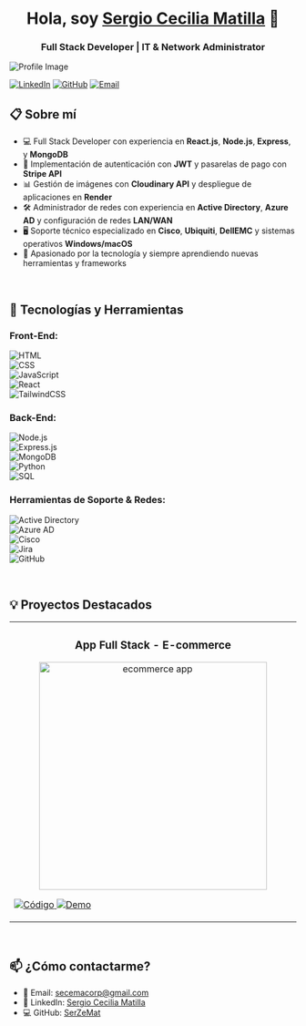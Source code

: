 <div align="center">
  <h1 align="center">Hola, soy <a href="#">Sergio Cecilia Matilla</a> 👋</h1>
  <h3>Full Stack Developer | IT & Network Administrator</h3>
</div>

<div>
  <img src="" alt="Profile Image">
</div>

[![LinkedIn](https://img.shields.io/badge/LinkedIn-blue?style=for-the-badge&logo=linkedin)](https://www.linkedin.com/in/sergio-cecilia-matilla-33672030/)
[![GitHub](https://img.shields.io/badge/GitHub-black?style=for-the-badge&logo=github)](https://github.com/SerZeMat)
[![Email](https://img.shields.io/badge/Email-D14836?style=for-the-badge&logo=gmail&logoColor=white)](mailto:secemacorp@gmail.com)

## 📋 Sobre mí

- 💻 Full Stack Developer con experiencia en **React.js**, **Node.js**, **Express**, y **MongoDB**  
- 🔐 Implementación de autenticación con **JWT** y pasarelas de pago con **Stripe API**  
- 📊 Gestión de imágenes con **Cloudinary API** y despliegue de aplicaciones en **Render**  
- 🛠️ Administrador de redes con experiencia en **Active Directory**, **Azure AD** y configuración de redes **LAN/WAN**  
- 🖥️ Soporte técnico especializado en **Cisco**, **Ubiquiti**, **DellEMC** y sistemas operativos **Windows/macOS**  
- 🚀 Apasionado por la tecnología y siempre aprendiendo nuevas herramientas y frameworks  

<br>

## 🚀 Tecnologías y Herramientas

### **Front-End:**  
![HTML](https://img.shields.io/badge/HTML5-E34F26?style=for-the-badge&logo=html5&logoColor=white)  
![CSS](https://img.shields.io/badge/CSS3-1572B6?style=for-the-badge&logo=css3&logoColor=white)  
![JavaScript](https://img.shields.io/badge/JavaScript-F7DF1E?style=for-the-badge&logo=javascript&logoColor=black)  
![React](https://img.shields.io/badge/React-61DAFB?style=for-the-badge&logo=react&logoColor=black)  
![TailwindCSS](https://img.shields.io/badge/TailwindCSS-38B2AC?style=for-the-badge&logo=tailwind-css&logoColor=white)

### **Back-End:**  
![Node.js](https://img.shields.io/badge/Node.js-339933?style=for-the-badge&logo=nodedotjs&logoColor=white)  
![Express.js](https://img.shields.io/badge/Express.js-000000?style=for-the-badge&logo=express&logoColor=white)  
![MongoDB](https://img.shields.io/badge/MongoDB-47A248?style=for-the-badge&logo=mongodb&logoColor=white)  
![Python](https://img.shields.io/badge/Python-3776AB?style=for-the-badge&logo=python&logoColor=white)  
![SQL](https://img.shields.io/badge/SQL-4479A1?style=for-the-badge&logo=postgresql&logoColor=white)

### **Herramientas de Soporte & Redes:**  
![Active Directory](https://img.shields.io/badge/Active%20Directory-0081CB?style=for-the-badge&logo=microsoft&logoColor=white)  
![Azure AD](https://img.shields.io/badge/Azure%20AD-0078D4?style=for-the-badge&logo=microsoftazure&logoColor=white)  
![Cisco](https://img.shields.io/badge/Cisco-1BA0D7?style=for-the-badge&logo=cisco&logoColor=white)  
![Jira](https://img.shields.io/badge/Jira-0052CC?style=for-the-badge&logo=jira&logoColor=white)  
![GitHub](https://img.shields.io/badge/GitHub-181717?style=for-the-badge&logo=github&logoColor=white)

<br>

## 💡 Proyectos Destacados

<table>
  <tr>
    <td width="50%">
      <h3 align="center">App Full Stack - E-commerce</h3>
      <div align="center">
        <a href="https://github.com/SerZeMat/ecommerce-app" target="_blank">
          <img src="https://i.imgur.com/Jj10cTF.jpg" width="400" alt="ecommerce app">
        </a>
      </div>
      <p>
        <a href="https://github.com/SerZeMat/ecommerce-app" target="_blank">
          <img src="https://img.shields.io/badge/Código-1f9f9f?style=for-the-badge&logo=github&logoColor=black" alt="Código">
        </a>
        <a href="https://your-app-demo-link.com" target="_blank">
          <img src="https://img.shields.io/badge/Demo-green?style=for-the-badge&logo=googlechrome&logoColor=white" alt="Demo">
        </a>
      </p>
    </td>
  </tr>
</table>

<br>

## 📫 ¿Cómo contactarme?

- 📧 Email: [secemacorp@gmail.com](mailto:secemacorp@gmail.com)  
- 💼 LinkedIn: [Sergio Cecilia Matilla](https://www.linkedin.com/in/sergio-cecilia-matilla-33672030/)  
- 💻 GitHub: [SerZeMat](https://github.com/SerZeMat)

